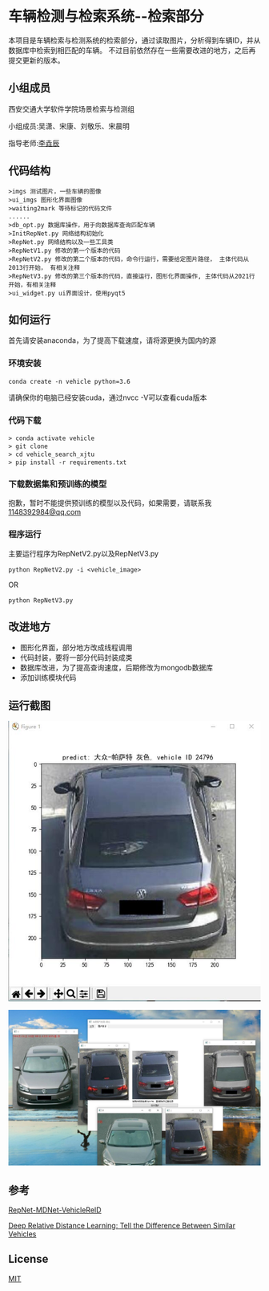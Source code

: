 # 车辆检测与检索系统--检索部分
本项目是车辆检索与检测系统的检索部分，通过读取图片，分析得到车辆ID，并从数据库中检索到相匹配的车辆。
不过目前依然存在一些需要改进的地方，之后再提交更新的版本。

## 小组成员
西安交通大学软件学院场景检索与检测组

小组成员:吴潇、宋康、刘敬乐、宋晨明

指导老师:[李垚辰](http://gr.xjtu.edu.cn/web/yaochenli)

## 代码结构
```
>imgs 测试图片，一些车辆的图像
>ui_imgs 图形化界面图像
>waiting2mark 等待标记的代码文件
......
>db_opt.py 数据库操作，用于向数据库查询匹配车辆
>InitRepNet.py 网络结构初始化
>RepNet.py 网络结构以及一些工具类
>RepNetV1.py 修改的第一个版本的代码
>RepNetV2.py 修改的第二个版本的代码，命令行运行，需要给定图片路径， 主体代码从2013行开始， 有相关注释
>RepNetV3.py 修改的第三个版本的代码，直接运行，图形化界面操作, 主体代码从2021行开始，有相关注释
>ui_widget.py ui界面设计，使用pyqt5
```
## 如何运行
首先请安装anaconda，为了提高下载速度，请将源更换为国内的源
### 环境安装
```
conda create -n vehicle python=3.6
```
请确保你的电脑已经安装cuda，通过nvcc -V可以查看cuda版本

### 代码下载
```
> conda activate vehicle
> git clone
> cd vehicle_search_xjtu
> pip install -r requirements.txt
```
### 下载数据集和预训练的模型
抱歉，暂时不能提供预训练的模型以及代码，如果需要，请联系我
1148392984@qq.com

### 程序运行
主要运行程序为RepNetV2.py以及RepNetV3.py
 ```
python RepNetV2.py -i <vehicle_image>
```
OR
```
python RepNetV3.py
```
## 改进地方
* 图形化界面，部分地方改成线程调用
* 代码封装，要将一部分代码封装成类
* 数据库改进，为了提高查询速度，后期修改为mongodb数据库
* 添加训练模块代码

## 运行截图

![avatar1](ui_imgs/img1.jpg)

![avatar1](ui_imgs/img2.jpg)

## 参考
[RepNet-MDNet-VehicleReID](https://github.com/CaptainEven/RepNet-MDNet-VehicleReID)

[Deep Relative Distance Learning: Tell the Difference Between Similar Vehicles](https://github.com/CaptainEven/RepNet-MDNet-VehicleReID)


## License
[MIT](https://doge.mit-license.org/)


